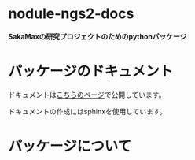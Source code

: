 # nodule-ngs2-docs

**SakaMaxの研究プロジェクトのためのpythonパッケージ**

# パッケージのドキュメント

ドキュメントは[こちらのページ](https://sakamax.github.io/nodule-ngs2-docs/)で公開しています。

ドキュメントの作成にはsphinxを使用しています。

# パッケージについて

